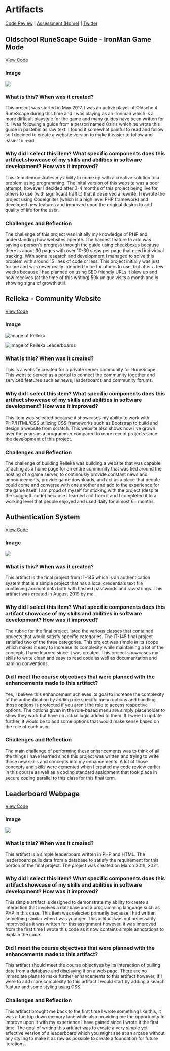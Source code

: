 # Artifacts

[Code Review](https://www.youtube.com/watch?v=kwWbbS4lTBk) | [Assessment (Home)](https://coltonthompson.github.io) | [Twitter](https://twitter.com/ColtonMThompson)

## Oldschool RuneScape Guide - IronMan Game Mode
[View Code](https://github.com/ColtonThompson/IronmanGuide)

### Image
<img src="https://i.imgur.com/2pttS0E.png">

### What is this? When was it created?
This project was started in May 2017. I was an active player of Oldschool RuneScape during this time and I was playing as an Ironman which is a more difficult playstyle for the game and many guides have been written for it. I was following a guide from a person named Oziris which he wrote this guide in pastebin as raw text. I found it somewhat painful to read and follow so I decided to create a website version to make it easier to follow and easier to read. 

### Why did I select this item? What specific components does this artifact showcase of my skills and abilities in software development? How was it improved?
This item demonstrates my ability to come up with a creative solution to a problem using programming. The inital version of this website was a poor attempt, however I decided after 3-4 months of this project being live for others to use (with significant traffic) that it deserved a rewrite. I rewrote the project using CodeIgniter (which is a high level PHP framework) and developed new features and improved upon the original design to add quality of life for the user.

### Challenges and Reflection
The challenge of this project was initially my knowledge of PHP and understanding how websites operate. The hardest feature to add was saving a person's progress through the guide using checkboxes because there is about 30 pages with over 10-30 steps per page that need individual tracking. With some research and development I managed to solve this problem with around 15 lines of code or less. This project initially was just for me and was never really intended to be for others to use, but after a few weeks because I had planned on using SEO friendly URLs it blew up and now receives (at the time of this writing) 50k unique visits a month and is showing signs of growth still.

## Relleka - Community Website
[View Code](https://github.com/ColtonThompson/Relleka)

### Image
![Image of Relleka](https://i.imgur.com/YG45owg.png)

![Image of Relleka Leaderboards](https://i.imgur.com/0PHQLoH.png)

### What is this? When was it created?

This is a website created for a private server community for RuneScape. This website served as a portal to connect the community together and serviced features such as news, leaderboards and community forums.

### Why did I select this item? What specific components does this artifact showcase of my skills and abilities in software development? How was it improved?

This item was selected because it showcases my ability to work with PHP/HTML/CSS utilizing CSS frameworks such as Bootstrap to build and design a website from scratch. This website also shows how i've grown over the years as a programmer compared to more recent projects since the development of this project.

### Challenges and Reflection

The challenge of building Relleka was building a website that was capable of acting as a home page for an entire community that was tied around the hosting of a game server, to continously provide constant news and announcements, provide game downloads, and act as a place that people could come and converse with one another and add to the experience for the game itself. I am proud of myself for sticking with the project (despite the spaghetti code) because I learned alot from it and I completed it to a working level that people enjoyed and used daily for almost 6+ months.

## Authentication System
[View Code](https://github.com/ColtonThompson/AuthenticationSystem)

### Image
<img src="https://i.imgur.com/gOAjzAV.png">

### What is this? When was it created?
This artifact is the final project from IT-145 which is an authentication system that is a simple project that has a local credentials text file containing account data both with hashed passwords and raw strings. This artifact was created in August 2019 by me.

### Why did I select this item? What specific components does this artifact showcase of my skills and abilities in software development? How was it improved?
The rubric for the final project listed the various classes that contained projects that would satisfy specific categories. The IT-145 final project satisfied two of the three categories. This project was simple in its scope which makes it easy to increase its complexity while maintaining a lot of the concepts I have learned since it was created. This project showcases my skills to write clean and easy to read code as well as documentation and naming conventions.

### Did I meet the course objectives that were planned with the enhancements made to this artifact?
Yes, I believe this enhancement achieves its goal to increase the complexity of the authentication by adding role specific menu options and handling those options is protected if you aren’t the role to access respective options. The options given in the role-based menu are simply placeholder to show they work but have no actual logic added to them. If I were to update further, it would be to add some options that would make sense based on the role of each user.

### Challenges and Reflection
The main challenge of performing these enhancements was to think of all the things I have learned since this project was written and trying to write those new skills and concepts into my enhancements. A lot of those concepts and skills were cemented when I created my code review earlier in this course as well as a coding standard assignment that took place in secure coding parallel to this class for this final term.

## Leaderboard Webpage
[View Code](https://github.com/ColtonThompson/Leaderboard)

### Image
<img src="https://i.imgur.com/ahTz12e.png">

### What is this? When was it created?
This artifact is a simple leaderboard written in PHP and HTML. The leaderboard pulls data from a database to satisfy the requirement for this portion of the final project. The project was created on March 30th, 2021.

### Why did I select this item? What specific components does this artifact showcase of my skills and abilities in software development? How was it improved?
This simple artifact is designed to demonstrate my ability to create a interaction that involves a database and a programming language such as PHP in this case. This item was selected primarily because I had written something similar when I was younger. This artifact was not necessarily improved as it was written for this assignment however, it was improved from the first time I wrote this code as it now contains simple annotations to explain the code.

### Did I meet the course objectives that were planned with the enhancements made to this artifact?
This artifact should meet the course objectives by its interaction of pulling data from a database and displaying it on a web page. There are no immediate plans to make further enhancements to this artifact however, if I were to add more complexity to this artifact I would start by adding a search feature and some styling using CSS.

### Challenges and Reflection
This artifact brought me back to the first time I wrote something like this, it was a fun trip down memory lane while also providing me the opportunity to improve upon it with my experience I have gained since I wrote it the first time. The goal of writing this artifact was to create a very simple yet effective version of a leaderboard which you might see at an arcade without any styling to make it as raw as possible to create a foundation for future iterations. 
